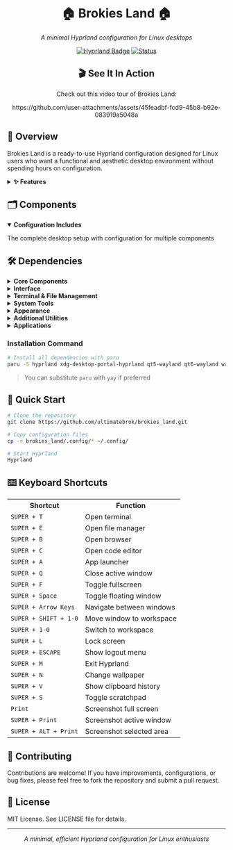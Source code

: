 <h1 align="center">🏠 Brokies Land 🏠</h1>

<p align="center"><i>A minimal Hyprland configuration for Linux desktops</i></p>

<p align="center">
  <a href="https://hyprland.org/"><img src="https://img.shields.io/badge/WM-Hyprland-blue" alt="Hyprland Badge"></a>
  <a href="https://github.com/ultimatebrok/brokies_land"><img src="https://img.shields.io/badge/Status-Active-green" alt="Status"></a>
</p>

<div align="center">
  <h2>🎬 See It In Action</h2>
  <p>Check out this video tour of Brokies Land:</p>
  <p>https://github.com/user-attachments/assets/45feadbf-fcd9-45b8-b92e-083919a5048a</p>
</div>

## 🌟 Overview

Brokies Land is a ready-to-use Hyprland configuration designed for Linux users who want a functional and aesthetic desktop environment without spending hours on configuration.

<details>
<summary><b>✨ Features</b></summary>

- **Simple Setup** - Easy installation and configuration process
- **Modern Aesthetic** - Clean, minimal interface with thoughtful design
- **Performance Focused** - Optimized for efficiency on various hardware
- **100% Free** - Open source and freely available
</details>

## 🗂️ Components

<details open>
<summary><b>Configuration Includes</b></summary>
<p>The complete desktop setup with configuration for multiple components</p>
</details>

## 🛠️ Dependencies

<details>
<summary><b>Core Components</b></summary>

- `hyprland` - Wayland compositor
- `xdg-desktop-portal-hyprland` - XDG portal for Hyprland
</details>

<details>
<summary><b>Interface</b></summary>
<div class="content" style="margin-left: 15px;">

- <code>waybar</code> - Status bar for showing system information
- <code>tofi</code> - Minimal and fast application launcher
- <code>dunst</code> - Lightweight notification daemon
</div>
</details>

<details>
<summary><b>Terminal & File Management</b></summary>
<div class="content" style="margin-left: 15px;">

- <code>kitty</code> - Fast, feature-rich GPU-based terminal emulator
- <code>ghostty</code> - Modern, GPU-accelerated terminal alternative
- <code>nautilus</code> - GNOME's file manager with Wayland support
</div>
</details>

<details>
<summary><b>System Tools</b></summary>
<div class="content" style="margin-left: 15px;">

- <code>hyprlock</code> - Secure screen locker for Hyprland
- <code>hypridle</code> - Idle management daemon
- <code>wlogout</code> - Wayland logout menu
- <code>swww</code> - Efficient wallpaper daemon with smooth transitions
- <code>grimblast</code> - Screenshot utility with built-in editor
</div>
</details>

<details>
<summary><b>Appearance</b></summary>
<div class="content" style="margin-left: 15px;">

- <code>nwg-look</code> - GTK settings manager for Wayland
- <code>kvantum</code> - SVG-based Qt theme engine
- <code>noto-fonts-cjk</code> - Google Noto CJK fonts
- <code>bibata-cursor-theme</code> - Modern cursor theme
- <code>fluent-icon-theme-git</code> - Fluent design icon theme
- <a href="https://github.com/vinceliuice/Orchis-theme">Orchis-theme</a> - Modern GTK theme based on Material Design
</div>
</details>

<details>
<summary><b>Additional Utilities</b></summary>
<div class="content" style="margin-left: 15px;">

- <code>cliphist</code> - Wayland clipboard manager
- <code>qt5-wayland</code> & <code>qt6-wayland</code> - Wayland support for Qt applications
- <code>polkit-kde-agent</code> - Authentication agent for system permissions
- <code>brightnessctl</code> - Brightness control utility
- <code>playerctl</code> - Media player controller
- <code>pavucontrol</code> - PulseAudio volume control
- <code>bluez</code> & <code>bluez-utils</code> - Bluetooth protocol stack and utilities
- <code>jamesdsp</code> - Sound effects processor for PipeWire/PulseAudio
- <code>gnome-clocks</code> - Alarms, timers, and world clock application
</div>
</details>

<details>
<summary><b>Applications</b></summary>

- `zen-browser` - Web browser
- `visual-studio-code` - Code editor
- `zed-preview` - Alternative code editor
</details>

### Installation Command

```bash
# Install all dependencies with paru
paru -S hyprland xdg-desktop-portal-hyprland qt5-wayland qt6-wayland waybar kitty dunst tofi nautilus polkit-kde-agent swww brightnessctl grimblast-git hyprlock hypridle wleave-git wlogout playerctl pavucontrol cliphist nwg-look kvantum zen-browser-bin visual-studio-code-bin zed-preview-bin noto-fonts-cjk bluez bluez-utils ghostty jamesdsp bibata-cursor-theme fluent-icon-theme-git gnome-clocks
```

> You can substitute `paru` with `yay` if preferred

## 🚀 Quick Start

```bash
# Clone the repository
git clone https://github.com/ultimatebrok/brokies_land.git

# Copy configuration files
cp -r brokies_land/.config/* ~/.config/

# Start Hyprland
Hyprland
```

## ⌨️ Keyboard Shortcuts

<table align="center">
  <tr>
    <th>Shortcut</th>
    <th>Function</th>
  </tr>
  <tr>
    <td><code>SUPER + T</code></td>
    <td>Open terminal</td>
  </tr>
  <tr>
    <td><code>SUPER + E</code></td>
    <td>Open file manager</td>
  </tr>
  <tr>
    <td><code>SUPER + B</code></td>
    <td>Open browser</td>
  </tr>
  <tr>
    <td><code>SUPER + C</code></td>
    <td>Open code editor</td>
  </tr>
  <tr>
    <td><code>SUPER + A</code></td>
    <td>App launcher</td>
  </tr>
  <tr>
    <td><code>SUPER + Q</code></td>
    <td>Close active window</td>
  </tr>
  <tr>
    <td><code>SUPER + F</code></td>
    <td>Toggle fullscreen</td>
  </tr>
  <tr>
    <td><code>SUPER + Space</code></td>
    <td>Toggle floating window</td>
  </tr>
  <tr>
    <td><code>SUPER + Arrow Keys</code></td>
    <td>Navigate between windows</td>
  </tr>
  <tr>
    <td><code>SUPER + SHIFT + 1-0</code></td>
    <td>Move window to workspace</td>
  </tr>
  <tr>
    <td><code>SUPER + 1-0</code></td>
    <td>Switch to workspace</td>
  </tr>
  <tr>
    <td><code>SUPER + L</code></td>
    <td>Lock screen</td>
  </tr>
  <tr>
    <td><code>SUPER + ESCAPE</code></td>
    <td>Show logout menu</td>
  </tr>
  <tr>
    <td><code>SUPER + M</code></td>
    <td>Exit Hyprland</td>
  </tr>
  <tr>
    <td><code>SUPER + N</code></td>
    <td>Change wallpaper</td>
  </tr>
  <tr>
    <td><code>SUPER + V</code></td>
    <td>Show clipboard history</td>
  </tr>
  <tr>
    <td><code>SUPER + S</code></td>
    <td>Toggle scratchpad</td>
  </tr>
  <tr>
    <td><code>Print</code></td>
    <td>Screenshot full screen</td>
  </tr>
  <tr>
    <td><code>SUPER + Print</code></td>
    <td>Screenshot active window</td>
  </tr>
  <tr>
    <td><code>SUPER + ALT + Print</code></td>
    <td>Screenshot selected area</td>
  </tr>
</table>

## 💖 Contributing

Contributions are welcome! If you have improvements, configurations, or bug fixes, please feel free to fork the repository and submit a pull request.

## 📜 License

MIT License. See LICENSE file for details.

<hr>

<p align="center"><i>A minimal, efficient Hyprland configuration for Linux enthusiasts</i></p>
